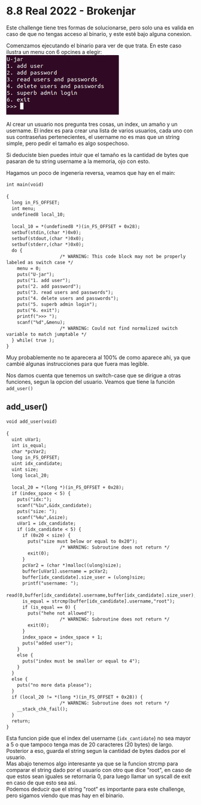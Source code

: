 # 8.8 Real 2022 - Brokenjar

Este challenge tiene tres formas de solucionarse, 
pero solo una es valida en caso de que no tengas acceso al binario, y este esté bajo alguna conexion.

Comenzamos ejecutando el binario para ver de que trata. En este caso ilustra un menu con 6 opcines a elegir: \
![Menu](images/menu.png "Menu")

Al crear un usuario nos pregunta tres cosas, un index, un amaño y un username.
El index es para crear una lista de varios usuarios, cada uno con sus contraseñas pertenecientes, el username no es mas que un string simple, pero pedir el tamaño es algo sospechoso.


Si deduciste bien puedes intuir que el tamaño es la cantidad de bytes que pasaran de tu string username a la memoria, ojo con esto.

Hagamos un poco de ingeneria reversa, veamos que hay en el main:
```
int main(void)

{
  long in_FS_OFFSET;
  int menu;
  undefined8 local_10;
  
  local_10 = *(undefined8 *)(in_FS_OFFSET + 0x28);
  setbuf(stdin,(char *)0x0);
  setbuf(stdout,(char *)0x0);
  setbuf(stderr,(char *)0x0);
  do {
                    /* WARNING: This code block may not be properly labeled as switch case */
    menu = 0;
    puts("U-jar");
    puts("1. add user");
    puts("2. add password");
    puts("3. read users and passwords");
    puts("4. delete users and passwords");
    puts("5. superb admin login");
    puts("6. exit");
    printf(">>> ");
    scanf("%d",&menu);
                    /* WARNING: Could not find normalized switch variable to match jumptable */
  } while( true );
}

```

Muy probablemente no te aparecera al 100% de como aparece ahi, ya que cambié algunas instrucciones para que fuera mas legible.

Nos damos cuenta que tenemos un switch-case que se dirigue a otras funciones, segun la opcion del usuario. Veamos que tiene la función ```add_user()```

## add_user()


```
void add_user(void)

{
  uint uVar1;
  int is_equal;
  char *pcVar2;
  long in_FS_OFFSET;
  uint idx_candidate;
  uint size;
  long local_20;
  
  local_20 = *(long *)(in_FS_OFFSET + 0x28);
  if (index_space < 5) {
    puts("idx:");
    scanf("%1u",&idx_candidate);
    puts("size: ");
    scanf("%4u",&size);
    uVar1 = idx_candidate;
    if (idx_candidate < 5) {
      if (0x20 < size) {
        puts("size must below or equal to 0x20");
                    /* WARNING: Subroutine does not return */
        exit(0);
      }
      pcVar2 = (char *)malloc((ulong)size);
      buffer[uVar1].username = pcVar2;
      buffer[idx_candidate].size_user = (ulong)size;
      printf("username: ");
      read(0,buffer[idx_candidate].username,buffer[idx_candidate].size_user);
      is_equal = strcmp(buffer[idx_candidate].username,"root");
      if (is_equal == 0) {
        puts("hehe not allowed");
                    /* WARNING: Subroutine does not return */
        exit(0);
      }
      index_space = index_space + 1;
      puts("added user");
    }
    else {
      puts("index must be smaller or equal to 4");
    }
  }
  else {
    puts("no more data please");
  }
  if (local_20 != *(long *)(in_FS_OFFSET + 0x28)) {
                    /* WARNING: Subroutine does not return */
    __stack_chk_fail();
  }
  return;
}
```

Esta funcion pide que el index del username (```idx_cantidate```) no sea mayor a 5 o que tampoco tenga mas de 20 caracteres (20 bytes) de largo. Posterior a eso, guarda el string segun la cantidad de bytes dados por el usuario. \
Mas abajo tenemos algo interesante ya que se la funcion strcmp para comparar el string dado por el usuario con otro que dice "root", en caso de que estos sean iguales se retornaria 0, para luego llamar un syscall de exit en caso de que esto sea asi. \
Podemos deducir que el string "root" es importante para este challenge, pero sigamos viendo que mas hay en el binario. 